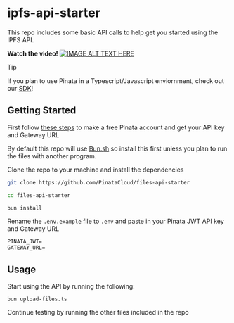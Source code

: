 # ipfs-api-starter

This repo includes some basic API calls to help get you started using the IPFS API.

**Watch the video!**
[![IMAGE ALT TEXT HERE](https://dweb.mypinata.cloud/files/bafybeidq7raunlrwrnvzif5pcwvtrndhu7wz7udwf2kfl6mprhjs63u6jq)](https://www.youtube.com/watch?v=qarW5KhIWXE)


> [!TIP]
> If you plan to use Pinata in a Typescript/Javascript enviornment, check out our [SDK](https://github.com/PinataCloud/pinata)!

## Getting Started

First follow [these steps](https://docs.pinata.cloud/quickstart) to make a free Pinata account and get your API key and Gateway URL

By default this repo will use [Bun.sh](https://bun.sh) so install this first unless you plan to run the files with another program.

Clone the repo to your machine and install the dependencies

```bash
git clone https://github.com/PinataCloud/files-api-starter

cd files-api-starter

bun install
```

Rename the `.env.example` file to `.env` and paste in your Pinata JWT API key and Gateway URL

```
PINATA_JWT=
GATEWAY_URL=
```

## Usage

Start using the API by running the following:

```
bun upload-files.ts
```

Continue testing by running the other files included in the repo
